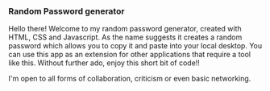 ### Random Password generator

Hello there! Welcome to my random password generator, created with HTML, CSS and Javascript. As the name suggests it creates a random password which allows you to copy it and paste into your local desktop. You can use this app as an extension for other applications that require a tool like this. Without further ado, enjoy this short bit of code!!

I'm open to all forms of collaboration, criticism or even basic networking.
